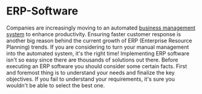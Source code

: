 # ERP-Software
Companies are increasingly moving to an automated 
<a href="http://crowdcentraltech.com/erp-management-solutions/">business management system</a> to enhance productivity. Ensuring faster customer response is another big reason behind the current growth of ERP (Enterprise Resource Planning) trends. If you are considering to turn your manual management into the automated system, it's the right time! Implementing ERP software isn't so easy since there are thousands of solutions out there. Before executing an ERP software you should consider some certain facts. First and foremost thing is to understand your needs and finalize the key objectives. If you fail to understand your requirements, it's sure you wouldn't be able to select the best one.

